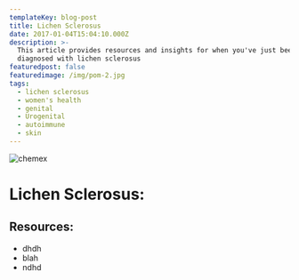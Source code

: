 ```yaml
---
templateKey: blog-post
title: Lichen Sclerosus
date: 2017-01-04T15:04:10.000Z
description: >-
  This article provides resources and insights for when you've just been
  diagnosed with lichen sclerosus
featuredpost: false
featuredimage: /img/pom-2.jpg
tags:
  - lichen sclerosus
  - women's health
  - genital
  - Urogenital
  - autoimmune
  - skin
---
```

![chemex](/img/chemex.jpg)

# Lichen Sclerosus:



## Resources:

* dhdh
* blah
* ndhd
